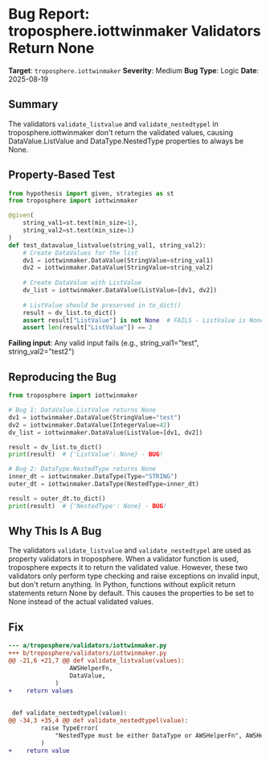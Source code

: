 # Bug Report: troposphere.iottwinmaker Validators Return None

**Target**: `troposphere.iottwinmaker`
**Severity**: Medium
**Bug Type**: Logic
**Date**: 2025-08-19

## Summary

The validators `validate_listvalue` and `validate_nestedtypel` in troposphere.iottwinmaker don't return the validated values, causing DataValue.ListValue and DataType.NestedType properties to always be None.

## Property-Based Test

```python
from hypothesis import given, strategies as st
from troposphere import iottwinmaker

@given(
    string_val1=st.text(min_size=1),
    string_val2=st.text(min_size=1)
)
def test_datavalue_listvalue(string_val1, string_val2):
    # Create DataValues for the list
    dv1 = iottwinmaker.DataValue(StringValue=string_val1)
    dv2 = iottwinmaker.DataValue(StringValue=string_val2)
    
    # Create DataValue with ListValue
    dv_list = iottwinmaker.DataValue(ListValue=[dv1, dv2])
    
    # ListValue should be preserved in to_dict()
    result = dv_list.to_dict()
    assert result["ListValue"] is not None  # FAILS - ListValue is None!
    assert len(result["ListValue"]) == 2
```

**Failing input**: Any valid input fails (e.g., string_val1="test", string_val2="test2")

## Reproducing the Bug

```python
from troposphere import iottwinmaker

# Bug 1: DataValue.ListValue returns None
dv1 = iottwinmaker.DataValue(StringValue="test")
dv2 = iottwinmaker.DataValue(IntegerValue=42)
dv_list = iottwinmaker.DataValue(ListValue=[dv1, dv2])

result = dv_list.to_dict()
print(result)  # {'ListValue': None} - BUG!

# Bug 2: DataType.NestedType returns None  
inner_dt = iottwinmaker.DataType(Type="STRING")
outer_dt = iottwinmaker.DataType(NestedType=inner_dt)

result = outer_dt.to_dict()
print(result)  # {'NestedType': None} - BUG!
```

## Why This Is A Bug

The validators `validate_listvalue` and `validate_nestedtypel` are used as property validators in troposphere. When a validator function is used, troposphere expects it to return the validated value. However, these two validators only perform type checking and raise exceptions on invalid input, but don't return anything. In Python, functions without explicit return statements return None by default. This causes the properties to be set to None instead of the actual validated values.

## Fix

```diff
--- a/troposphere/validators/iottwinmaker.py
+++ b/troposphere/validators/iottwinmaker.py
@@ -21,6 +21,7 @@ def validate_listvalue(values):
                 AWSHelperFn,
                 DataValue,
             )
+    return values
 
 
 def validate_nestedtypel(value):
@@ -34,3 +35,4 @@ def validate_nestedtypel(value):
         raise TypeError(
             "NestedType must be either DataType or AWSHelperFn", AWSHelperFn, DataType
         )
+    return value
```